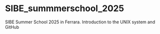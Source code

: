 # SIBE_summmerschool_2025
SIBE Summer School 2025 in Ferrara. Introduction to the UNIX system and GitHub
